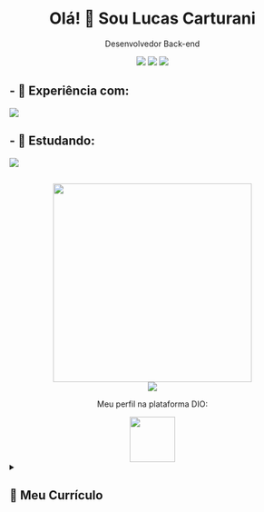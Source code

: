 <h1 align='center' >Olá! 👋 Sou Lucas Carturani</h1>
<p align='center'>Desenvolvedor Back-end</p>

<p align='center'>
  <a href="https://www.linkedin.com/in/lucas-carturani/" target="_blank"><img src="https://img.shields.io/badge/-LinkedIn-%230077B5?style=for-the-badge&logo=linkedin&logoColor=white" target="_blank"></a>
  <a href="https://instagram.com/lucascarturani" target="_blank"><img src="https://img.shields.io/badge/-Instagram-%23E4405F?style=for-the-badge&logo=instagram&logoColor=white" target="_blank"></a>
  <a href = "mailto:lucascarturani@gmail.com"><img src="https://img.shields.io/badge/Gmail-D14836?style=for-the-badge&logo=gmail&logoColor=white" target="_blank"></a>
</p>

<h2>
- 🔭 Experiência com:
</h2>
<div>
  <img src = "https://skillicons.dev/icons?i=cs,dotnet,postgresql,visualstudio&perline=10")>
</div>

<h2>
- 🌱 Estudando:
</h2>
<div>
<!--img align="center" alt="C#" height="40" width="50" src="https://raw.githubusercontent.com/devicons/devicon/master/icons/csharp/csharp-original.svg"-->
  <img src = "https://skillicons.dev/icons?i=cs,dotnet,visualstudio,angular,php&perline=5")>
</div>
  
##

<div align = 'center'>
<a href="https://github.com/lukaoxp">
<!-- <img height="180em" src="https://github-readme-stats.vercel.app/api/top-langs/?username=lukaoxp&layout=compact&langs_count=7&theme=dracula"/> -->
<img src="https://github-readme-stats.vercel.app/api/top-langs/?username=lukaoxp&hide=TeX&layout=compact" width="350">
<br>
<img src="https://github-readme-stats.vercel.app/api?username=lukaoxp&show_icons=true&theme=dracula&include_all_commits=true&count_private=true"></a>
<p align='center'>Meu perfil na plataforma DIO:</p>
<a href = "https://web.dio.me/users/lucascarturani"><img height='80' width = '80' src="https://user-images.githubusercontent.com/92643412/235182835-b2227098-d1ec-45a8-8c85-7000dd76ca46.png" target="_blank"></a>
</div>

  <details>

  <summary>
    <h2>📃 Meu Currículo</h2>
  </summary>
    
## Experiência profissional
  🧑‍💻  Desenvolvedor back-end\
  📆  2021 - 2022\
  📍 HAVAN S.A.🗽
    
    
  🧑‍💻  Analista de suporte\
  📆  2019 - 2021\
  📍 ADSOMOS Softwares
    
  
## Educação
  📖Bacharelado em Design de Jogos e Entretenimento Digital\
  📆2012 - 2015\
  📍Univali - Campus Balneario Camboriú

  📖Técnico em Informática\
  📆2011 - 2013\
  📍SENAIsc - Unidade Brusque
    
</details>  

  
  
<!--
#### Contatos:
<a href="https://instagram.com/lucascarturani" target="_blank"><img src="https://img.shields.io/badge/-Instagram-%23E4405F?style=for-the-badge&logo=instagram&logoColor=white" target="_blank"></a>
<a href = "mailto:lucascarturani@gmail.com"><img src="https://img.shields.io/badge/Gmail-D14836?style=for-the-badge&logo=gmail&logoColor=white" target="_blank"></a>
<a href="https://www.linkedin.com/in/lucas-carturani/" target="_blank"><img src="https://img.shields.io/badge/-LinkedIn-%230077B5?style=for-the-badge&logo=linkedin&logoColor=white" target="_blank"></a>
-->
  
  
  
<!--
**Lukaoxp/Lukaoxp** is a ✨ _special_ ✨ repository because its `README.md` (this file) appears on your GitHub profile.

Here are some ideas to get you started:

- 🔭 I’m currently working on ...
- 🌱 I’m currently learning ...
- 👯 I’m looking to collaborate on ...
- 🤔 I’m looking for help with ...
- 💬 Ask me about ...
- 📫 How to reach me: ...
- 😄 Pronouns: ...
- ⚡ Fun fact: ...
-->
